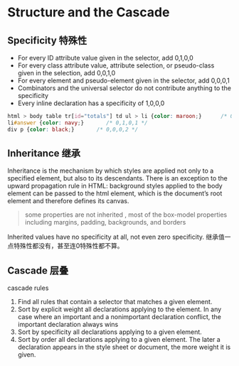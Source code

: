 # Structure and the Cascade

## Specificity 特殊性

- For every ID attribute value given in the selector, add 0,1,0,0
- For every class attribute value, attribute selection, or pseudo-class given in the selection, add 0,0,1,0
- For every element and pseudo-element given in the selector, add 0,0,0,1
- Combinators and the universal selector do not contribute anything to the specificity
- Every inline declaration has a specificity of 1,0,0,0

```css
html > body table tr[id="totals"] td ul > li {color: maroon;}      /* 0,0,1,7 */
li#answer {color: navy;}       /* 0,1,0,1 */
div p {color: black;}       /* 0,0,0,2 */
```

## Inheritance 继承

Inheritance is the mechanism by which styles are applied not only to a specified element, but also to its descendants.
There is an exception to the upward propagation rule in HTML: background styles applied to the body element can be passed to the html element, which is the document’s root element and therefore defines its canvas.

> some properties are not inherited , most of the box-model properties including margins, padding, backgrounds, and borders

Inherited values have no specificity at all, not even zero specificity.
继承值一点特殊性都没有，甚至连0特殊性都不算。

## Cascade 层叠

cascade rules

1. Find all rules that contain a selector that matches a given element.
2. Sort by explicit weight all declarations applying to the element.
    In any case where an important and a nonimportant declaration conflict, the important declaration always wins
3. Sort by specificity all declarations applying to a given element.
4. Sort by order all declarations applying to a given element.
    The later a declaration appears in the style sheet or document, the more weight it is given.
